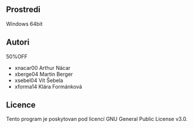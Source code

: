 Prostredi
---------

Windows 64bit

Autori
------

50%OFF
- xnacar00 Arthur Nácar
- xberge04 Martin Berger
- xsebel04 Vít Šebela
- xforma14 Klára Formánková

Licence
-------

Tento program je poskytovan pod licencí GNU General Public License v3.0.
